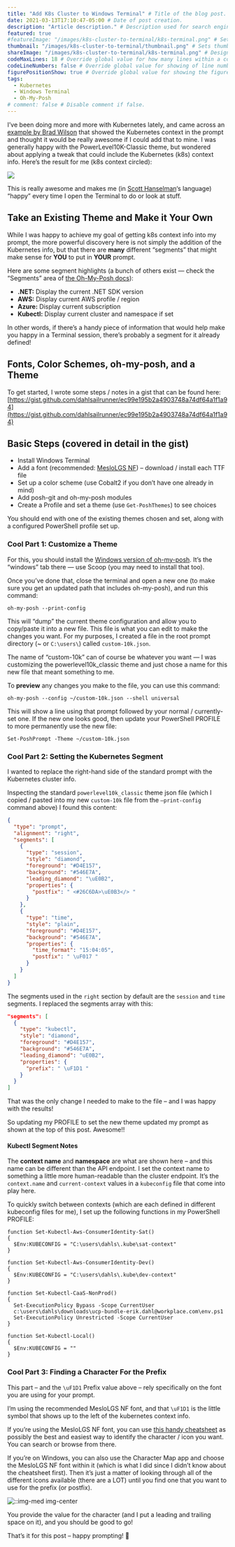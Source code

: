 ```yaml
---
title: "Add K8s Cluster to Windows Terminal" # Title of the blog post.
date: 2021-03-13T17:10:47-05:00 # Date of post creation.
description: "Article description." # Description used for search engine.
featured: true 
#featureImage: "/images/k8s-cluster-to-terminal/k8s-terminal.png" # Sets featured image on blog post.
thumbnail: "/images/k8s-cluster-to-terminal/thumbnail.png" # Sets thumbnail image appearing inside card on homepage.
shareImage: "/images/k8s-cluster-to-terminal/k8s-terminal.png" # Designate a separate image for social media sharing.
codeMaxLines: 18 # Override global value for how many lines within a code block before auto-collapsing.
codeLineNumbers: false # Override global value for showing of line numbers within code block.
figurePositionShow: true # Override global value for showing the figure label.
tags:
  - Kubernetes
  - Windows Terminal
  - Oh-My-Posh
# comment: false # Disable comment if false.
---
```


I’ve been doing more and more with Kubernetes lately, and came across an [example by Brad Wilson](https://bradwilson.io/blog/prompt/powershell) that showed the Kubernetes context in the prompt and thought it would be really awesome if I could add that to mine. I was generally happy with the PowerLevel10K-Classic theme, but wondered about applying a tweak that could include the Kubernetes (k8s) context info. Here’s the result for me (k8s context circled):

![](/images/k8s-cluster-to-terminal/k8s-terminal.png)

This is really awesome and makes me (in [Scott Hanselman](https://www.hanselman.com/about)‘s language) “happy” every time I open the Terminal to do or look at stuff.

## Take an Existing Theme and Make it Your Own
While I was happy to achieve my goal of getting k8s context info into my prompt, the more powerful discovery here is not simply the addition of the Kubernetes info, but that there are **many** different “segments” that might make sense for **YOU** to put in **YOUR** prompt.

Here are some segment highlights (a bunch of others exist — check the “Segments” area of [the Oh-My-Posh docs](https://ohmyposh.dev/docs/)):

* **.NET:** Display the current .NET SDK version
* **AWS:** Display current AWS profile / region
* **Azure:** Display current subscription
* **Kubectl:** Display current cluster and namespace if set

In other words, if there’s a handy piece of information that would help make you happy in a Terminal session, there’s probably a segment for it already defined!

## Fonts, Color Schemes, oh-my-posh, and a Theme
To get started, I wrote some steps / notes in a gist that can be found here: [https://gist.github.com/dahlsailrunner/ec99e195b2a4903748a74df64a1f1a94](https://gist.github.com/dahlsailrunner/ec99e195b2a4903748a74df64a1f1a94)

## Basic Steps (covered in detail in the gist)
* Install Windows Terminal
* Add a font (recommended: [MesloLGS NF](https://github.com/romkatv/powerlevel10k#manual-font-installation)) – download / install each TTF file
* Set up a color scheme (use Cobalt2 if you don’t have one already in mind)
* Add posh-git and oh-my-posh modules
* Create a Profile and set a theme (use `Get-PoshThemes`) to see choices

You should end with one of the existing themes chosen and set, along with a configured PowerShell profile set up.

### Cool Part 1: Customize a Theme
For this, you should install the [Windows version of oh-my-posh](https://ohmyposh.dev/docs/windows). It’s the “windows” tab there — use Scoop (you may need to install that too).

Once you’ve done that, close the terminal and open a new one (to make sure you get an updated path that includes oh-my-posh), and run this command:

```
oh-my-posh --print-config
```
This will “dump” the current theme configuration and allow you to copy/paste it into a new file. This file is what you can edit to make the changes you want. For my purposes, I created a file in the root prompt directory (~ or `C:\users\`) called `custom-10k.json`.

The name of “custom-10k” can of course be whatever you want — I was customizing the powerlevel10k_classic theme and just chose a name for this new file that meant something to me.

To **preview** any changes you make to the file, you can use this command:
```
oh-my-posh --config ~/custom-10k.json --shell universal
```
This will show a line using that prompt followed by your normal / currently-set one. If the new one looks good, then update your PowerShell PROFILE to more permanently use the new file:
```posh
Set-PoshPrompt -Theme ~/custom-10k.json
```

###  Cool Part 2: Setting the Kubernetes Segment
I wanted to replace the right-hand side of the standard prompt with the Kubernetes
cluster info.

Inspecting the standard `powerlevel10k_classic` theme json file (which I copied / pasted into my new `custom-10k` file from the `–print-config` command above) I found this content:

```json 6, 16
{
  "type": "prompt",
  "alignment": "right",
  "segments": [
    {
      "type": "session",
      "style": "diamond",
      "foreground": "#D4E157",
      "background": "#546E7A",
      "leading_diamond": "\uE0B2",
      "properties": {
        "postfix": " <#26C6DA>\uE0B3</> "
      }
    },
    {
      "type": "time",
      "style": "plain",
      "foreground": "#D4E157",
      "background": "#546E7A",
      "properties": {
        "time_format": "15:04:05",
        "postfix": " \uF017 "
      }
    }
  ]
}
```
The segments used in the `right` section by default are the `session` and `time` segments. I replaced the segments array with this:
```json
"segments": [
  {
    "type": "kubectl",
    "style": "diamond",
    "foreground": "#D4E157",
    "background": "#546E7A",
    "leading_diamond": "uE0B2",
    "properties": {             
      "prefix": " \uF1D1 "
    }
  }  
]
```

That was the only change I needed to make to the file – and I was happy with the results!

So updating my PROFILE to set the new theme updated my prompt as shown at the top of this post. Awesome!!

#### Kubectl Segment Notes
The **context name** and **namespace** are what are shown here – and this name can be different than the API endpoint. I set the context name to something a little more human-readable than the cluster endpoint. It’s the `context.name` and `current-context` values in a `kubeconfig` file that come into play here.

To quickly switch between contexts (which are each defined in different kubeconfig files for me), I set up the following functions in my PowerShell PROFILE:

```posh
function Set-Kubectl-Aws-ConsumerIdentity-Sat()
{
  $Env:KUBECONFIG = "C:\users\dahls\.kube\sat-context"
} 
 
function Set-Kubectl-Aws-ConsumerIdentity-Dev()
{
  $Env:KUBECONFIG = "C:\users\dahls\.kube\dev-context"
}
 
function Set-Kubectl-CaaS-NonProd()
{
  Set-ExecutionPolicy Bypass -Scope CurrentUser
  c:\users\dahls\downloads\ucp-bundle-erik.dahl@workplace.com\env.ps1
  Set-ExecutionPolicy Unrestricted -Scope CurrentUser
} 
 
function Set-Kubectl-Local()
{
  $Env:KUBECONFIG = ""
}
```

### Cool Part 3: Finding a Character For the Prefix
This part – and the `\uF1D1` Prefix value above – rely specifically on the font you are using for your prompt.

I’m using the recommended MesloLGS NF font, and that `\uF1D1` is the little symbol that shows up to the left of the kubernetes context info.

If you’re using the MesloLGS NF font, you can use [this handy cheatsheet](https://www.nerdfonts.com/cheat-sheet) as possibly the best and easiest way to identify the character / icon you want. You can search or browse from there.

If you’re on Windows, you can also use the Character Map app and choose the MesloLGS NF font within it (which is what I did since I didn’t know about the cheatsheet first). Then it’s just a matter of looking through all of the different icons available (there are a LOT) until you find one that you want to use for the prefix (or postfix).

![::img-med img-center](/images/k8s-cluster-to-terminal/char-map.png)

You provide the value for the character (and I put a leading and trailing space on it), and you should be good to go!

That’s it for this post – happy prompting! 🙂